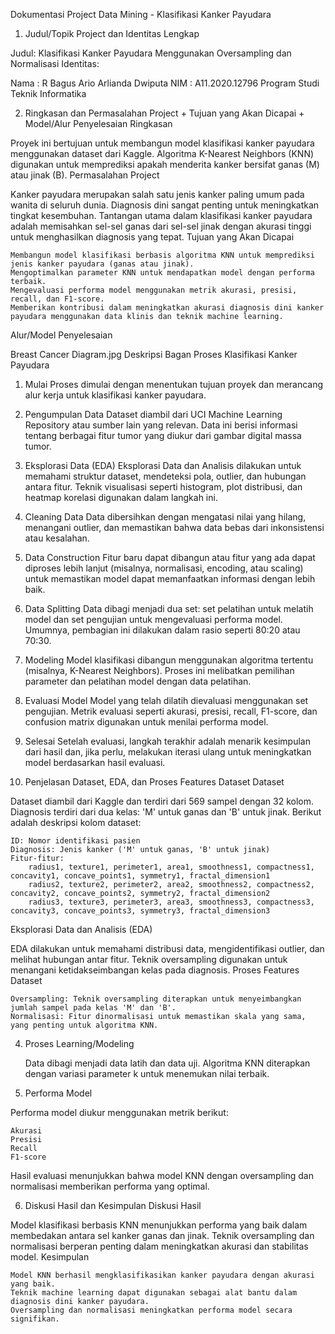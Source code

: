 Dokumentasi Project Data Mining - Klasifikasi Kanker Payudara
1. Judul/Topik Project dan Identitas Lengkap

Judul: Klasifikasi Kanker Payudara Menggunakan Oversampling dan Normalisasi
Identitas:

Nama : R Bagus Ario Arlianda Dwiputa
NIM : A11.2020.12796
Program Studi Teknik Informatika

2. Ringkasan dan Permasalahan Project + Tujuan yang Akan Dicapai + Model/Alur Penyelesaian
Ringkasan

Proyek ini bertujuan untuk membangun model klasifikasi kanker payudara menggunakan dataset dari Kaggle. Algoritma K-Nearest Neighbors (KNN) digunakan untuk memprediksi apakah menderita kanker bersifat ganas (M) atau jinak (B).
Permasalahan Project

Kanker payudara merupakan salah satu jenis kanker paling umum pada wanita di seluruh dunia. Diagnosis dini sangat penting untuk meningkatkan tingkat kesembuhan. Tantangan utama dalam klasifikasi kanker payudara adalah memisahkan sel-sel ganas dari sel-sel jinak dengan akurasi tinggi untuk menghasilkan diagnosis yang tepat.
Tujuan yang Akan Dicapai

    Membangun model klasifikasi berbasis algoritma KNN untuk memprediksi jenis kanker payudara (ganas atau jinak).
    Mengoptimalkan parameter KNN untuk mendapatkan model dengan performa terbaik.
    Mengevaluasi performa model menggunakan metrik akurasi, presisi, recall, dan F1-score.
    Memberikan kontribusi dalam meningkatkan akurasi diagnosis dini kanker payudara menggunakan data klinis dan teknik machine learning.

Alur/Model Penyelesaian

Breast Cancer Diagram.jpg
Deskripsi Bagan Proses Klasifikasi Kanker Payudara
1. Mulai
Proses dimulai dengan menentukan tujuan proyek dan merancang alur kerja untuk klasifikasi kanker payudara.

2. Pengumpulan Data
Dataset diambil dari UCI Machine Learning Repository atau sumber lain yang relevan. Data ini berisi informasi tentang berbagai fitur tumor yang diukur dari gambar digital massa tumor.

3. Eksplorasi Data (EDA)
Eksplorasi Data dan Analisis dilakukan untuk memahami struktur dataset, mendeteksi pola, outlier, dan hubungan antara fitur. Teknik visualisasi seperti histogram, plot distribusi, dan heatmap korelasi digunakan dalam langkah ini.

4. Cleaning Data
Data dibersihkan dengan mengatasi nilai yang hilang, menangani outlier, dan memastikan bahwa data bebas dari inkonsistensi atau kesalahan.

5. Data Construction
Fitur baru dapat dibangun atau fitur yang ada dapat diproses lebih lanjut (misalnya, normalisasi, encoding, atau scaling) untuk memastikan model dapat memanfaatkan informasi dengan lebih baik.

6. Data Splitting
Data dibagi menjadi dua set: set pelatihan untuk melatih model dan set pengujian untuk mengevaluasi performa model. Umumnya, pembagian ini dilakukan dalam rasio seperti 80:20 atau 70:30.

7. Modeling
Model klasifikasi dibangun menggunakan algoritma tertentu (misalnya, K-Nearest Neighbors). Proses ini melibatkan pemilihan parameter dan pelatihan model dengan data pelatihan.

8. Evaluasi Model
Model yang telah dilatih dievaluasi menggunakan set pengujian. Metrik evaluasi seperti akurasi, presisi, recall, F1-score, dan confusion matrix digunakan untuk menilai performa model.

9. Selesai
Setelah evaluasi, langkah terakhir adalah menarik kesimpulan dari hasil dan, jika perlu, melakukan iterasi ulang untuk meningkatkan model berdasarkan hasil evaluasi.


3. Penjelasan Dataset, EDA, dan Proses Features Dataset
Dataset

Dataset diambil dari Kaggle dan terdiri dari 569 sampel dengan 32 kolom. Diagnosis terdiri dari dua kelas: 'M' untuk ganas dan 'B' untuk jinak. Berikut adalah deskripsi kolom dataset:

    ID: Nomor identifikasi pasien
    Diagnosis: Jenis kanker ('M' untuk ganas, 'B' untuk jinak)
    Fitur-fitur:
        radius1, texture1, perimeter1, area1, smoothness1, compactness1, concavity1, concave_points1, symmetry1, fractal_dimension1
        radius2, texture2, perimeter2, area2, smoothness2, compactness2, concavity2, concave_points2, symmetry2, fractal_dimension2
        radius3, texture3, perimeter3, area3, smoothness3, compactness3, concavity3, concave_points3, symmetry3, fractal_dimension3

Eksplorasi Data dan Analisis (EDA)

EDA dilakukan untuk memahami distribusi data, mengidentifikasi outlier, dan melihat hubungan antar fitur. Teknik oversampling digunakan untuk menangani ketidakseimbangan kelas pada diagnosis.
Proses Features Dataset

    Oversampling: Teknik oversampling diterapkan untuk menyeimbangkan jumlah sampel pada kelas 'M' dan 'B'.
    Normalisasi: Fitur dinormalisasi untuk memastikan skala yang sama, yang penting untuk algoritma KNN.

4. Proses Learning/Modeling

    Data dibagi menjadi data latih dan data uji.
    Algoritma KNN diterapkan dengan variasi parameter k untuk menemukan nilai terbaik.

5. Performa Model

Performa model diukur menggunakan metrik berikut:

    Akurasi
    Presisi
    Recall
    F1-score

Hasil evaluasi menunjukkan bahwa model KNN dengan oversampling dan normalisasi memberikan performa yang optimal.

6. Diskusi Hasil dan Kesimpulan
Diskusi Hasil

Model klasifikasi berbasis KNN menunjukkan performa yang baik dalam membedakan antara sel kanker ganas dan jinak. Teknik oversampling dan normalisasi berperan penting dalam meningkatkan akurasi dan stabilitas model.
Kesimpulan

    Model KNN berhasil mengklasifikasikan kanker payudara dengan akurasi yang baik.
    Teknik machine learning dapat digunakan sebagai alat bantu dalam diagnosis dini kanker payudara.
    Oversampling dan normalisasi meningkatkan performa model secara signifikan.

